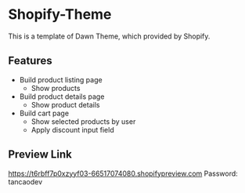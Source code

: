 # Shopify-Theme

This is a template of Dawn Theme, which provided by Shopify.

## Features

-   Build product listing page 
    * Show products
-   Build product details page
    * Show product details
-   Build cart page 
    * Show selected products by user 
    * Apply discount input field

## Preview Link
https://t6rbff7p0xzyyf03-66517074080.shopifypreview.com
Password: tancaodev
